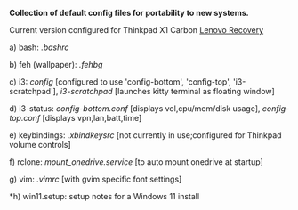 **Collection of default config files for portability to new systems.**

Current version configured for Thinkpad X1 Carbon [Lenovo Recovery](https://pcsupport.lenovo.com/us/en/products/laptops-and-netbooks/thinkpad-x-series-laptops/thinkpad-x1-carbon-9th-gen-type-20xw-20xx/20xw/20xw00fwus/pf409e29/solutions/ht103653)

a) bash: _.bashrc_  

b) feh (wallpaper): _.fehbg_  

c) i3: _config_ [configured to use 'config-bottom', 'config-top', 'i3-scratchpad'], _i3-scratchpad_ [launches kitty terminal as floating window]

d) i3-status: _config-bottom.conf_ [displays vol,cpu/mem/disk usage], _config-top.conf_ [displays vpn,lan,batt,time]  

e) keybindings: _.xbindkeysrc_ [not currently in use;configured for Thinkpad volume controls]  

f) rclone: _mount_onedrive.service_ [to auto mount onedrive at startup]

g) vim: _.vimrc_ [with gvim specific font settings]

*h) win11.setup: setup notes for a Windows 11 install

